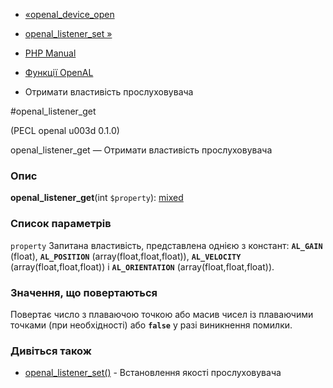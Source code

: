 - [«openal_device_open](function.openal-device-open.md)
- [openal_listener_set »](function.openal-listener-set.md)

- [PHP Manual](index.md)
- [Функції OpenAL](ref.openal.md)
- Отримати властивість прослуховувача

#openal_listener_get

(PECL openal u003d 0.1.0)

openal_listener_get — Отримати властивість прослуховувача

### Опис

**openal_listener_get**(int `$property`):
[mixed](language.types.declarations.md#language.types.declarations.mixed)

### Список параметрів

`property`
Запитана властивість, представлена однією з констант: **`AL_GAIN`**
(float), **`AL_POSITION`** (array(float,float,float)), **`AL_VELOCITY`**
(array(float,float,float)) і **`AL_ORIENTATION`**
(array(float,float,float)).

### Значення, що повертаються

Повертає число з плаваючою точкою або масив чисел із плаваючими
точками (при необхідності) або **`false`** у разі виникнення
помилки.

### Дивіться також

- [openal_listener_set()](function.openal-listener-set.md) -
Встановлення якості прослуховувача
